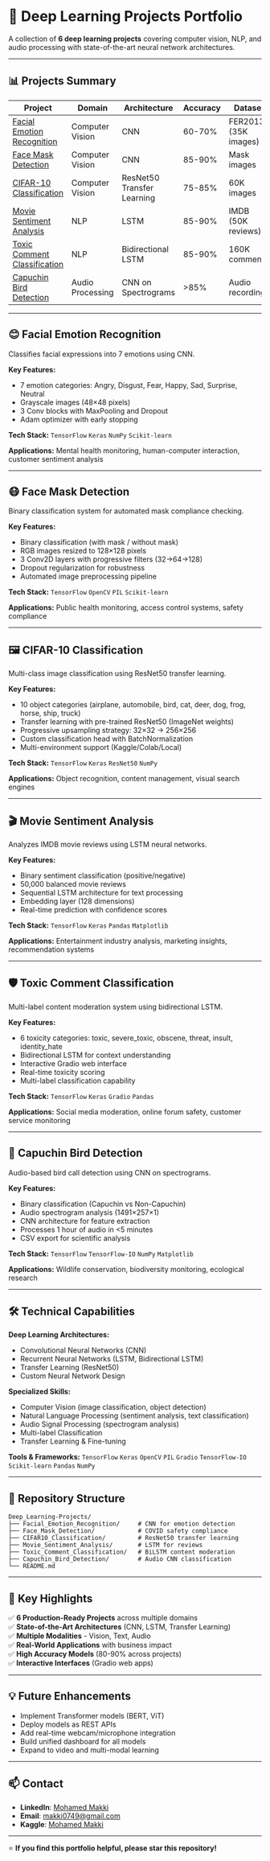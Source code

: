# 🧠 Deep Learning Projects Portfolio

A collection of **6 deep learning projects** covering computer vision, NLP, and audio processing with state-of-the-art neural network architectures.

---

## 📊 Projects Summary

| Project | Domain | Architecture | Accuracy | Dataset |
|---------|--------|--------------|----------|---------|
| [Facial Emotion Recognition](#-facial-emotion-recognition) | Computer Vision | CNN | 60-70% | FER2013 (35K images) |
| [Face Mask Detection](#-face-mask-detection) | Computer Vision | CNN | 85-90% | Mask images |
| [CIFAR-10 Classification](#-cifar-10-classification) | Computer Vision | ResNet50 Transfer Learning | 75-85% | 60K images |
| [Movie Sentiment Analysis](#-movie-sentiment-analysis) | NLP | LSTM | 85-90% | IMDB (50K reviews) |
| [Toxic Comment Classification](#-toxic-comment-classification) | NLP | Bidirectional LSTM | 85-90% | 160K comments |
| [Capuchin Bird Detection](#-capuchin-bird-detection) | Audio Processing | CNN on Spectrograms | >85% | Audio recordings |

---

## 😊 Facial Emotion Recognition

Classifies facial expressions into 7 emotions using CNN.

**Key Features:**
- 7 emotion categories: Angry, Disgust, Fear, Happy, Sad, Surprise, Neutral
- Grayscale images (48×48 pixels)
- 3 Conv blocks with MaxPooling and Dropout
- Adam optimizer with early stopping

**Tech Stack:** `TensorFlow` `Keras` `NumPy` `Scikit-learn`

**Applications:** Mental health monitoring, human-computer interaction, customer sentiment analysis

---

## 😷 Face Mask Detection

Binary classification system for automated mask compliance checking.

**Key Features:**
- Binary classification (with mask / without mask)
- RGB images resized to 128×128 pixels
- 3 Conv2D layers with progressive filters (32→64→128)
- Dropout regularization for robustness
- Automated image preprocessing pipeline

**Tech Stack:** `TensorFlow` `OpenCV` `PIL` `Scikit-learn`

**Applications:** Public health monitoring, access control systems, safety compliance

---

## 🖼️ CIFAR-10 Classification

Multi-class image classification using ResNet50 transfer learning.

**Key Features:**
- 10 object categories (airplane, automobile, bird, cat, deer, dog, frog, horse, ship, truck)
- Transfer learning with pre-trained ResNet50 (ImageNet weights)
- Progressive upsampling strategy: 32×32 → 256×256
- Custom classification head with BatchNormalization
- Multi-environment support (Kaggle/Colab/Local)

**Tech Stack:** `TensorFlow` `Keras` `ResNet50` `NumPy`

**Applications:** Object recognition, content management, visual search engines

---

## 🎬 Movie Sentiment Analysis

Analyzes IMDB movie reviews using LSTM neural networks.

**Key Features:**
- Binary sentiment classification (positive/negative)
- 50,000 balanced movie reviews
- Sequential LSTM architecture for text processing
- Embedding layer (128 dimensions)
- Real-time prediction with confidence scores

**Tech Stack:** `TensorFlow` `Keras` `Pandas` `Matplotlib`

**Applications:** Entertainment industry analysis, marketing insights, recommendation systems

---

## 🛡️ Toxic Comment Classification

Multi-label content moderation system using bidirectional LSTM.

**Key Features:**
- 6 toxicity categories: toxic, severe_toxic, obscene, threat, insult, identity_hate
- Bidirectional LSTM for context understanding
- Interactive Gradio web interface
- Real-time toxicity scoring
- Multi-label classification capability

**Tech Stack:** `TensorFlow` `Keras` `Gradio` `Pandas`

**Applications:** Social media moderation, online forum safety, customer service monitoring

---

## 🦜 Capuchin Bird Detection

Audio-based bird call detection using CNN on spectrograms.

**Key Features:**
- Binary classification (Capuchin vs Non-Capuchin)
- Audio spectrogram analysis (1491×257×1)
- CNN architecture for feature extraction
- Processes 1 hour of audio in <5 minutes
- CSV export for scientific analysis

**Tech Stack:** `TensorFlow` `TensorFlow-IO` `NumPy` `Matplotlib`

**Applications:** Wildlife conservation, biodiversity monitoring, ecological research

---

## 🛠️ Technical Capabilities

**Deep Learning Architectures:**
- Convolutional Neural Networks (CNN)
- Recurrent Neural Networks (LSTM, Bidirectional LSTM)
- Transfer Learning (ResNet50)
- Custom Neural Network Design

**Specialized Skills:**
- Computer Vision (image classification, object detection)
- Natural Language Processing (sentiment analysis, text classification)
- Audio Signal Processing (spectrogram analysis)
- Multi-label Classification
- Transfer Learning & Fine-tuning

**Tools & Frameworks:**
`TensorFlow` `Keras` `OpenCV` `PIL` `Gradio` `TensorFlow-IO` `Scikit-learn` `Pandas` `NumPy`

---

## 📂 Repository Structure

```
Deep_Learning-Projects/
├── Facial_Emotion_Recognition/     # CNN for emotion detection
├── Face_Mask_Detection/            # COVID safety compliance
├── CIFAR10_Classification/         # ResNet50 transfer learning
├── Movie_Sentiment_Analysis/       # LSTM for reviews
├── Toxic_Comment_Classification/   # BiLSTM content moderation
├── Capuchin_Bird_Detection/        # Audio CNN classification
└── README.md
```

---

## 🎯 Key Highlights

✅ **6 Production-Ready Projects** across multiple domains  
✅ **State-of-the-Art Architectures** (CNN, LSTM, Transfer Learning)  
✅ **Multiple Modalities** - Vision, Text, Audio  
✅ **Real-World Applications** with business impact  
✅ **High Accuracy Models** (80-90% across projects)  
✅ **Interactive Interfaces** (Gradio web apps)  

---

## 💡 Future Enhancements

- Implement Transformer models (BERT, ViT)
- Deploy models as REST APIs
- Add real-time webcam/microphone integration
- Build unified dashboard for all models
- Expand to video and multi-modal learning

---

## 📫 Contact

- **LinkedIn**: [Mohamed Makki](https://www.linkedin.com/in/mohamed-makki-ab5a10302/)
- **Email**: makki0749@gmail.com
- **Kaggle**: [Mohamed Makki](https://www.kaggle.com/mohamedmakkiabdelaal)

---

⭐ **If you find this portfolio helpful, please star this repository!**